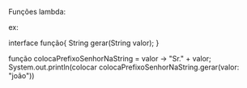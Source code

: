 Funções lambda:
 
 ex:

interface função{
	String gerar(String valor);
}

função colocaPrefixoSenhorNaString = valor -> "Sr." + valor;
System.out.println(colocar colocaPrefixoSenhorNaString.gerar(valor: "joão"))
